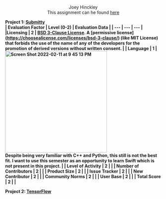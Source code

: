 <p align="center">
    Joey Hinckley <br />
    This assignment can he found 
    <a href="https://docs.google.com/document/d/1TYmwcmCPshZg533ullHsbNp2iognYOkBpRAmSMuhh1w/edit?usp=sharing">here</a>
</p>

<b>Project 1:<b> [Submitty](https://github.com/Submitty/Submitty) <br />
| Evaluation Factor | Level (0-2) | Evaluation Data |
| --- | --- | --- |
|Licensing | 2 | [BSD 3-Clause License](https://github.com/Submitty/Submitty/blob/master/LICENSE.md). A [permissive license]  (https://choosealicense.com/licenses/bsd-3-clause/) (like MIT License) that forbids the use of the name of any of the developers for the promotion of derived versions without written consent. | 
| Language | 1 | <img width="328" alt="Screen Shot 2022-02-11 at 9 45 13 PM" src="https://user-images.githubusercontent.com/50917542/153693708-4f3133df-93a9-4201-b22e-b755d4e5f7c0.png"> <br />
    Despite being very familiar with C++ and Python, this still is not the best fit. I want to use this semester as an opportunity to learn Swift which is not present in this project. |
| Level of Activity | 2 | |
| Number of Contributors | 2 | |
| Product Size | 2 | |
| Issue Tracker | 2 | |
| New Contributor | 2 | |
| Community Norms | 2 | |
| User Base | 2 | |
| Total Score | 2 | |

<b>Project 2:<b> [TensorFlow](https://github.com/tensorflow/tensorflow) <br />

